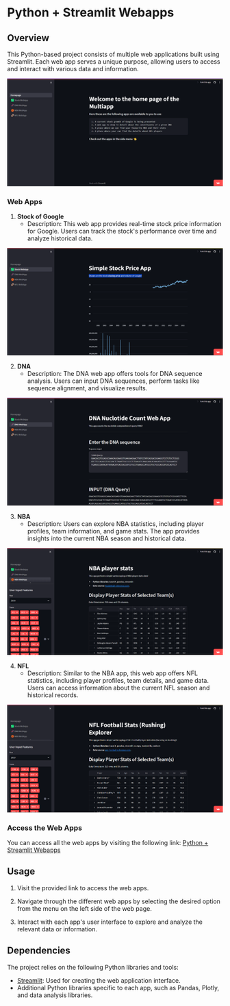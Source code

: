 # Python + Streamlit Webapps

## Overview

This Python-based project consists of multiple web applications built using Streamlit. Each web app serves a unique purpose, allowing users to access and interact with various data and information.

![Alt text](https://github.com/Ram1103/Python-ADV/blob/main/Screenshots/image-1.png)

### Web Apps

1. **Stock of Google**
   - Description: This web app provides real-time stock price information for Google. Users can track the stock's performance over time and analyze historical data.

![Alt text](Screenshots\image.png)

2. **DNA**
   - Description: The DNA web app offers tools for DNA sequence analysis. Users can input DNA sequences, perform tasks like sequence alignment, and visualize results.

![Alt text](Screenshots\image-2.png)

3. **NBA**
   - Description: Users can explore NBA statistics, including player profiles, team information, and game stats. The app provides insights into the current NBA season and historical data.

![Alt text](Screenshots\image-3.png)

4. **NFL**
   - Description: Similar to the NBA app, this web app offers NFL statistics, including player profiles, team details, and game data. Users can access information about the current NFL season and historical records.

![Alt text](Screenshots\image-4.png)

### Access the Web Apps

You can access all the web apps by visiting the following link: [Python + Streamlit Webapps](https://python-multiapp.streamlit.app/)

## Usage

1. Visit the provided link to access the web apps.

2. Navigate through the different web apps by selecting the desired option from the menu on the left side of the web page.

3. Interact with each app's user interface to explore and analyze the relevant data or information.

## Dependencies

The project relies on the following Python libraries and tools:

- [Streamlit](https://streamlit.io/): Used for creating the web application interface.
- Additional Python libraries specific to each app, such as Pandas, Plotly, and data analysis libraries.

